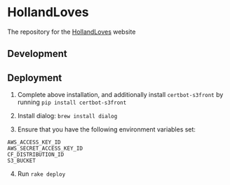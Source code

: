 # HollandLoves

The repository for the [HollandLoves](https://hollandloves.org) website

## Development

## Deployment

1. Complete above installation, and additionally install `certbot-s3front` by
   running `pip install certbot-s3front`

2. Install dialog: `brew install dialog`

3. Ensure that you have the following environment variables set:

```
AWS_ACCESS_KEY_ID
AWS_SECRET_ACCESS_KEY_ID
CF_DISTRIBUTION_ID
S3_BUCKET
```

4. Run `rake deploy`
